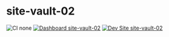 # site-vault-02

![CI none](https://img.shields.io/badge/ci-none-orange.svg)
[![Dashboard site-vault-02](https://img.shields.io/badge/dashboard-site_vault_02-yellow.svg)](https://dashboard.pantheon.io/sites/9618ea4d-4c34-4a2a-a834-76f0e926d5a4#dev/code)
[![Dev Site site-vault-02](https://img.shields.io/badge/site-site_vault_02-blue.svg)](http://dev-site-vault-02.pantheonsite.io/)